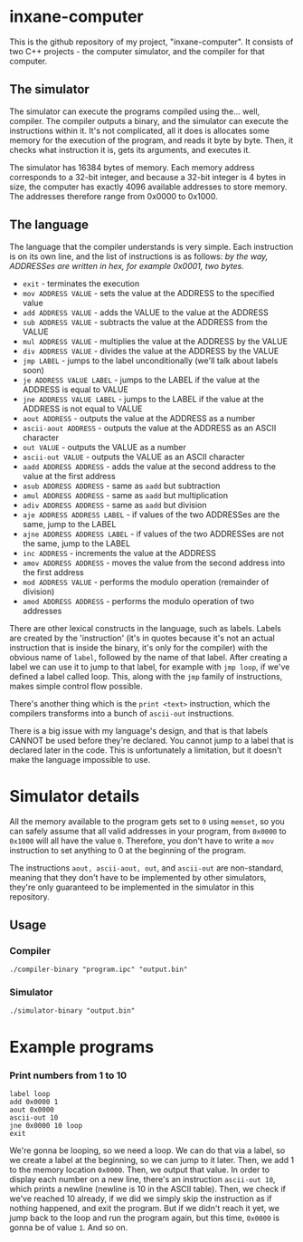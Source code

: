 
# inxane-computer
This is the github repository of my project, "inxane-computer".
It consists of two C++ projects - the computer simulator, and the compiler for that computer.
## The simulator
The simulator can execute the programs compiled using the... well, compiler.
The compiler outputs a binary, and the simulator can execute the instructions within it.
It's not complicated, all it does is allocates some memory for the execution of the program, and reads it byte by byte. Then, it checks what instruction it is, gets its arguments, and executes it.

The simulator has 16384 bytes of memory. Each memory address corresponds to a 32-bit integer, and because a 32-bit integer is 4 bytes in size, the computer has exactly 4096 available addresses to store memory. The addresses therefore range from 0x0000 to 0x1000.
## The language
The language that the compiler understands is very simple.
Each instruction is on its own line, and the list of instructions is as follows:
*by the way, ADDRESSes are written in hex, for example 0x0001, two bytes.*
- `exit` - terminates the execution
- `mov ADDRESS VALUE` - sets the value at the ADDRESS to the specified value
- `add ADDRESS VALUE` - adds the VALUE to the value at the ADDRESS
- `sub ADDRESS VALUE` - subtracts the value at the ADDRESS from the VALUE
- `mul ADDRESS VALUE` - multiplies the value at the ADDRESS by the VALUE
- `div ADDRESS VALUE` - divides the value at the ADDRESS by the VALUE
- `jmp LABEL` - jumps to the label unconditionally (we'll talk about labels soon)
- `je ADDRESS VALUE LABEL` - jumps to the LABEL if the value at the ADDRESS is equal to VALUE
- `jne ADDRESS VALUE LABEL` - jumps to the LABEL if the value at the ADDRESS is not equal to VALUE
- `aout ADDRESS` - outputs the value at the ADDRESS as a number
- `ascii-aout ADDRESS` - outputs the value at the ADDRESS as an ASCII character
- `out VALUE` - outputs the VALUE as a number
- `ascii-out VALUE` - outputs the VALUE as an ASCII character
- `aadd ADDRESS ADDRESS` - adds the value at the second address to the value at the first address
- `asub ADDRESS ADDRESS` - same as `aadd` but subtraction
- `amul ADDRESS ADDRESS` - same as `aadd` but multiplication
- `adiv ADDRESS ADDRESS` - same as `aadd` but division
- `aje ADDRESS ADDRESS LABEL` - if values of the two ADDRESSes are the same, jump to the LABEL
- `ajne ADDRESS ADDRESS LABEL` - if values of the two ADDRESSes are not the same, jump to the LABEL
- `inc ADDRESS` - increments the value at the ADDRESS
- `amov ADDRESS ADDRESS` - moves the value from the second address into the first address
- `mod ADDRESS VALUE` - performs the modulo operation (remainder of division)
- `amod ADDRESS ADDRESS` - performs the modulo operation of two addresses

There are other lexical constructs in the language, such as labels.
Labels are created by the 'instruction' (it's in quotes because it's not an actual instruction that is inside the binary, it's only for the compiler) with the obvious name of `label`, followed by the name of that label.
After creating a label we can use it to jump to that label, for example with `jmp loop`, if we've defined a label called loop. This, along with the `jmp` family of instructions, makes simple control flow possible.

There's another thing which is the `print <text>` instruction, which the compilers transforms into a bunch of `ascii-out` instructions.

There is a big issue with my language's design, and that is that labels CANNOT be used before they're declared. You cannot jump to a label that is declared later in the code. This is unfortunately a limitation, but it doesn't make the language impossible to use.
# Simulator details
All the memory available to the program gets set to `0` using `memset`, so you can safely assume that all valid addresses in your program, from `0x0000` to `0x1000` will all have the value `0`. Therefore, you don't have to write a `mov` instruction to set anything to 0 at the beginning of the program.

The instructions `aout, ascii-aout, out`, and `ascii-out` are non-standard, meaning that they don't have to be implemented by other simulators, they're only guaranteed to be implemented in the simulator in this repository.

## Usage
### Compiler
`./compiler-binary "program.ipc" "output.bin"`
### Simulator
`./simulator-binary "output.bin"`

# Example programs
### Print numbers from 1 to 10
    label loop
    add 0x0000 1
    aout 0x0000
    ascii-out 10
    jne 0x0000 10 loop
    exit
  We're gonna be looping, so we need a loop. We can do that via a label, so we create a label at the beginning, so we can jump to it later. Then, we add 1 to the memory location `0x0000`. Then, we output that value. In order to display each number on a new line, there's an instruction `ascii-out 10`, which prints a newline (newline is 10 in the ASCII table). Then, we check if we've reached 10 already, if we did we simply skip the instruction as if nothing happened, and exit the program. But if we didn't reach it yet, we jump back to the loop and run the program again, but this time, `0x0000` is gonna be of value `1`. And so on.
